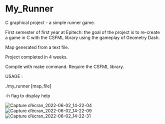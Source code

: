 # My_Runner
C graphical project - a simple runner game.

First semester of first year at Epitech: the goal of the project is to re-create a game in C with the CSFML library using the gameplay of Geometry Dash.

Map generated from a text file.

Project completed in 4 weeks.

Compile with make command. Require the CSFML library.

USAGE :

./my_runner [map_file]

-h flag to display help

![Capture d’écran_2022-06-02_14-22-04](https://user-images.githubusercontent.com/91692215/171628182-5cbb2016-4d07-40b4-8b22-f2e8e66824f9.png)
![Capture d’écran_2022-06-02_14-22-09](https://user-images.githubusercontent.com/91692215/171628196-46a4a53f-fb72-44fa-b442-b01f84844346.png)
![Capture d’écran_2022-06-02_14-22-31](https://user-images.githubusercontent.com/91692215/171628203-cfcc7df6-4d60-420e-8693-c63770c7062e.png)

